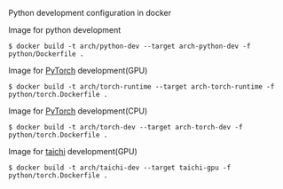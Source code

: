 
Python development configuration in docker

Image for python development

```shell
$ docker build -t arch/python-dev --target arch-python-dev -f python/Dockerfile .
```

Image for [PyTorch](https://pytorch.org) development(GPU)

```shell
$ docker build -t arch/torch-runtime --target arch-torch-runtime -f python/torch.Dockerfile .
```

Image for [PyTorch](https://pytorch.org) development(CPU)

```shell
$ docker build -t arch/torch-dev --target arch-torch-dev -f python/torch.Dockerfile .
```

Image for [taichi](https://github.com/taichi-dev/taichi) development(GPU)

```shell
$ docker build -t arch/taichi-dev --target taichi-gpu -f python/torch.Dockerfile .
```
